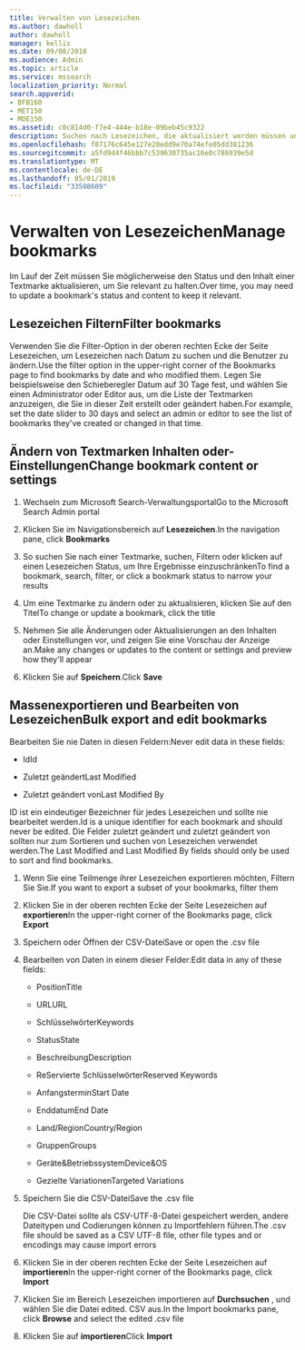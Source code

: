 ```yaml
---
title: Verwalten von Lesezeichen
ms.author: dawholl
author: dawholl
manager: kellis
ms.date: 09/08/2018
ms.audience: Admin
ms.topic: article
ms.service: mssearch
localization_priority: Normal
search.appverid:
- BFB160
- MET150
- MOE150
ms.assetid: c0c814d0-f7e4-444e-b18e-09beb45c9322
description: Suchen nach Lesezeichen, die aktualisiert werden müssen und Möglichkeiten zum Massen bearbeiten von Lesezeichen Ergebnissen für Microsoft Search
ms.openlocfilehash: f87176c645e127e20edd9e70a74efe05dd381236
ms.sourcegitcommit: a5fd9d4f46bbb7c539630735ac16e0c786939e5d
ms.translationtype: MT
ms.contentlocale: de-DE
ms.lasthandoff: 05/01/2019
ms.locfileid: "33508609"
---
```

# <a name="manage-bookmarks"></a><span data-ttu-id="ee743-103">Verwalten von Lesezeichen</span><span class="sxs-lookup"><span data-stu-id="ee743-103">Manage bookmarks</span></span>

<span data-ttu-id="ee743-104">Im Lauf der Zeit müssen Sie möglicherweise den Status und den Inhalt einer Textmarke aktualisieren, um Sie relevant zu halten.</span><span class="sxs-lookup"><span data-stu-id="ee743-104">Over time, you may need to update a bookmark's status and content to keep it relevant.</span></span> 
  
## <a name="filter-bookmarks"></a><span data-ttu-id="ee743-105">Lesezeichen Filtern</span><span class="sxs-lookup"><span data-stu-id="ee743-105">Filter bookmarks</span></span>

<span data-ttu-id="ee743-106">Verwenden Sie die Filter-Option in der oberen rechten Ecke der Seite Lesezeichen, um Lesezeichen nach Datum zu suchen und die Benutzer zu ändern.</span><span class="sxs-lookup"><span data-stu-id="ee743-106">Use the filter option in the upper-right corner of the Bookmarks page to find bookmarks by date and who modified them.</span></span> <span data-ttu-id="ee743-107">Legen Sie beispielsweise den Schieberegler Datum auf 30 Tage fest, und wählen Sie einen Administrator oder Editor aus, um die Liste der Textmarken anzuzeigen, die Sie in dieser Zeit erstellt oder geändert haben.</span><span class="sxs-lookup"><span data-stu-id="ee743-107">For example, set the date slider to 30 days and select an admin or editor to see the list of bookmarks they've created or changed in that time.</span></span>
  
## <a name="change-bookmark-content-or-settings"></a><span data-ttu-id="ee743-108">Ändern von Textmarken Inhalten oder-Einstellungen</span><span class="sxs-lookup"><span data-stu-id="ee743-108">Change bookmark content or settings</span></span>

1. <span data-ttu-id="ee743-109">Wechseln zum Microsoft Search-Verwaltungsportal</span><span class="sxs-lookup"><span data-stu-id="ee743-109">Go to the Microsoft Search Admin portal</span></span>
    
2. <span data-ttu-id="ee743-110">Klicken Sie im Navigationsbereich auf **Lesezeichen**.</span><span class="sxs-lookup"><span data-stu-id="ee743-110">In the navigation pane, click **Bookmarks**</span></span>
    
3. <span data-ttu-id="ee743-111">So suchen Sie nach einer Textmarke, suchen, Filtern oder klicken auf einen Lesezeichen Status, um Ihre Ergebnisse einzuschränken</span><span class="sxs-lookup"><span data-stu-id="ee743-111">To find a bookmark, search, filter, or click a bookmark status to narrow your results</span></span>
    
4. <span data-ttu-id="ee743-112">Um eine Textmarke zu ändern oder zu aktualisieren, klicken Sie auf den Titel</span><span class="sxs-lookup"><span data-stu-id="ee743-112">To change or update a bookmark, click the title</span></span>
    
5. <span data-ttu-id="ee743-113">Nehmen Sie alle Änderungen oder Aktualisierungen an den Inhalten oder Einstellungen vor, und zeigen Sie eine Vorschau der Anzeige an.</span><span class="sxs-lookup"><span data-stu-id="ee743-113">Make any changes or updates to the content or settings and preview how they'll appear</span></span> 
    
6. <span data-ttu-id="ee743-114">Klicken Sie auf **Speichern**.</span><span class="sxs-lookup"><span data-stu-id="ee743-114">Click **Save**</span></span>
    
## <a name="bulk-export-and-edit-bookmarks"></a><span data-ttu-id="ee743-115">Massenexportieren und Bearbeiten von Lesezeichen</span><span class="sxs-lookup"><span data-stu-id="ee743-115">Bulk export and edit bookmarks</span></span>

<span data-ttu-id="ee743-116">Bearbeiten Sie nie Daten in diesen Feldern:</span><span class="sxs-lookup"><span data-stu-id="ee743-116">Never edit data in these fields:</span></span>
  
- <span data-ttu-id="ee743-117">Id</span><span class="sxs-lookup"><span data-stu-id="ee743-117">Id</span></span>
    
- <span data-ttu-id="ee743-118">Zuletzt geändert</span><span class="sxs-lookup"><span data-stu-id="ee743-118">Last Modified</span></span>
    
- <span data-ttu-id="ee743-119">Zuletzt geändert von</span><span class="sxs-lookup"><span data-stu-id="ee743-119">Last Modified By</span></span>
    
<span data-ttu-id="ee743-120">ID ist ein eindeutiger Bezeichner für jedes Lesezeichen und sollte nie bearbeitet werden.</span><span class="sxs-lookup"><span data-stu-id="ee743-120">Id is a unique identifier for each bookmark and should never be edited.</span></span> <span data-ttu-id="ee743-121">Die Felder zuletzt geändert und zuletzt geändert von sollten nur zum Sortieren und suchen von Lesezeichen verwendet werden.</span><span class="sxs-lookup"><span data-stu-id="ee743-121">The Last Modified and Last Modified By fields should only be used to sort and find bookmarks.</span></span>
  
1. <span data-ttu-id="ee743-122">Wenn Sie eine Teilmenge ihrer Lesezeichen exportieren möchten, Filtern Sie Sie.</span><span class="sxs-lookup"><span data-stu-id="ee743-122">If you want to export a subset of your bookmarks, filter them</span></span>
    
2. <span data-ttu-id="ee743-123">Klicken Sie in der oberen rechten Ecke der Seite Lesezeichen auf **exportieren**</span><span class="sxs-lookup"><span data-stu-id="ee743-123">In the upper-right corner of the Bookmarks page, click **Export**</span></span>
    
3. <span data-ttu-id="ee743-124">Speichern oder Öffnen der CSV-Datei</span><span class="sxs-lookup"><span data-stu-id="ee743-124">Save or open the .csv file</span></span>
    
4. <span data-ttu-id="ee743-125">Bearbeiten von Daten in einem dieser Felder:</span><span class="sxs-lookup"><span data-stu-id="ee743-125">Edit data in any of these fields:</span></span>
   - <span data-ttu-id="ee743-126">Position</span><span class="sxs-lookup"><span data-stu-id="ee743-126">Title</span></span>
    
   - <span data-ttu-id="ee743-127">URL</span><span class="sxs-lookup"><span data-stu-id="ee743-127">URL</span></span>
    
   - <span data-ttu-id="ee743-128">Schlüsselwörter</span><span class="sxs-lookup"><span data-stu-id="ee743-128">Keywords</span></span>
    
   - <span data-ttu-id="ee743-129">Status</span><span class="sxs-lookup"><span data-stu-id="ee743-129">State</span></span>
    
   - <span data-ttu-id="ee743-130">Beschreibung</span><span class="sxs-lookup"><span data-stu-id="ee743-130">Description</span></span>
    
   - <span data-ttu-id="ee743-131">ReServierte Schlüsselwörter</span><span class="sxs-lookup"><span data-stu-id="ee743-131">Reserved Keywords</span></span>
    
   - <span data-ttu-id="ee743-132">Anfangstermin</span><span class="sxs-lookup"><span data-stu-id="ee743-132">Start Date</span></span>
    
   - <span data-ttu-id="ee743-133">Enddatum</span><span class="sxs-lookup"><span data-stu-id="ee743-133">End Date</span></span>
    
   - <span data-ttu-id="ee743-134">Land/Region</span><span class="sxs-lookup"><span data-stu-id="ee743-134">Country/Region</span></span>
    
   - <span data-ttu-id="ee743-135">Gruppen</span><span class="sxs-lookup"><span data-stu-id="ee743-135">Groups</span></span>
    
   - <span data-ttu-id="ee743-136">Geräte&amp;Betriebssystem</span><span class="sxs-lookup"><span data-stu-id="ee743-136">Device&amp;OS</span></span>
    
   - <span data-ttu-id="ee743-137">Gezielte Variationen</span><span class="sxs-lookup"><span data-stu-id="ee743-137">Targeted Variations</span></span>
    
5. <span data-ttu-id="ee743-138">Speichern Sie die CSV-Datei</span><span class="sxs-lookup"><span data-stu-id="ee743-138">Save the .csv file</span></span>

    <span data-ttu-id="ee743-139">Die CSV-Datei sollte als CSV-UTF-8-Datei gespeichert werden, andere Dateitypen und Codierungen können zu Importfehlern führen.</span><span class="sxs-lookup"><span data-stu-id="ee743-139">The .csv file should be saved as a CSV UTF-8 file, other file types and or encodings may cause import errors</span></span>
    
6. <span data-ttu-id="ee743-140">Klicken Sie in der oberen rechten Ecke der Seite Lesezeichen auf **importieren**</span><span class="sxs-lookup"><span data-stu-id="ee743-140">In the upper-right corner of the Bookmarks page, click **Import**</span></span>
    
7. <span data-ttu-id="ee743-141">Klicken Sie im Bereich Lesezeichen importieren auf **Durchsuchen** , und wählen Sie die Datei edited. CSV aus.</span><span class="sxs-lookup"><span data-stu-id="ee743-141">In the Import bookmarks pane, click **Browse** and select the edited .csv file</span></span> 
    
8. <span data-ttu-id="ee743-142">Klicken Sie auf **importieren**</span><span class="sxs-lookup"><span data-stu-id="ee743-142">Click **Import**</span></span>